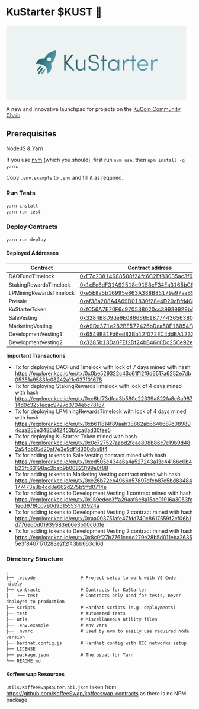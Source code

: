 # KuStarter $KUST 🚀
[<img src="logo.png" alt="KuStarter" height="200px">](http://kustarter.com)
  

A new and innovative launchpad for projects on the [KuCoin Community Chain](kcc.io).

## Prerequisites

NodeJS & Yarn.  

If you use [nvm](https://github.com/nvm-sh/nvm) (which you should), first run `nvm use`, then `npm install -g yarn`.  

Copy `.env.example` to `.env` and fill it as required.

### Run Tests

```
yarn install
yarn run test
```

### Deploy Contracts

```
yarn run deploy
```

#### Deployed Addresses

| Contract                   | Contract address |
|----------------------------|------------------|
| DAOFundTimelock            | [0xE7c23814688588f24fc6C2EfB3035ac3f063f428](https://explorer.kcc.io/en/address/0xE7c23814688588f24fc6C2EfB3035ac3f063f428) |
| StakingRewardsTimelock     | [0x1cEc6dF31A92518c9158cF34Ea3165bC833F9aef](https://explorer.kcc.io/en/address/0x1cEc6dF31A92518c9158cF34Ea3165bC833F9aef) |
| LPMiningRewardsTimelock    | [0xe5E8a5b16995e863A388B85179a97aaB555eeEB8](https://explorer.kcc.io/en/address/0xe5E8a5b16995e863A388B85179a97aaB555eeEB8) |
| Presale                    | [0xaf38a208A4A69D01830f28e4D20cBfd4CB348874](https://explorer.kcc.io/en/address/0xaf38a208A4A69D01830f28e4D20cBfd4CB348874) |
| KuStarterToken             | [0xfC56A7E70F6c970538020cc39939929b4d393F1F](https://explorer.kcc.io/en/address/0xfC56A7E70F6c970538020cc39939929b4d393F1F) |
| SaleVesting                | [0x3284B8D9de9E086666E18774436563803A8eB092](https://explorer.kcc.io/en/address/0x3284B8D9de9E086666E18774436563803A8eB092) |
| MarketingVesting           | [0xA9Dd371e282BE572426bDca50F16854Fe41b2983](https://explorer.kcc.io/en/address/0xA9Dd371e282BE572426bDca50F16854Fe41b2983) |
| DevelopmentVesting1        | [0x6549B81Fd6ed83Bb12f072EC4ddBA1233f0d143b](https://explorer.kcc.io/en/address/0x6549B81Fd6ed83Bb12f072EC4ddBA1233f0d143b) |
| DevelopmentVesting2        | [0x3285b13Da0FEf2Df24bB46c0Dc25Ce92e453e226](https://explorer.kcc.io/en/address/0x3285b13Da0FEf2Df24bB46c0Dc25Ce92e453e226) |

**Important Transactions**:
 - Tx for deploying DAOFundTimelock with lock of 7 days mined with hash https://explorer.kcc.io/en/tx/0x0be529322c43c61f12f9d6517a6252e7db05351a9583fc08242a11e037f01678
 - Tx for deploying StakingRewardsTimelock with lock of 4 days mined with hash https://explorer.kcc.io/en/tx/0xc6bf73dfea3b580c22339a822fa8e6a98714d0c3251ecac9727d0704ebc78187
 - Tx for deploying LPMiningRewardsTimelock with lock of 4 days mined with hash https://explorer.kcc.io/en/tx/0xb611814f89aab38862ab6646687c089894caa258e3486d42453b5ca8ad30fee5
 - Tx for deploying KuStarter Token mined with hash https://explorer.kcc.io/en/tx/0x0c727527aabd2feae808b86c7e19b9d482a54bb05d20af7e3e9df1d300dbb8f4
 - Tx for adding tokens to Sale Vesting contract mined with hash https://explorer.kcc.io/en/tx/0xed505c434a6a4a527243a13c44166c0b4b23fc63198ac2bab9b00823199e0f88
 - Tx for adding tokens to Marketing Vesting contract mined with hash https://explorer.kcc.io/en/tx/0xe26b72eb4966d57897dfcb87e5bd83484177473a8b4cd8e662d275b5ffd0714e
 - Tx for adding tokens to Development Vesting 1 contract mined with hash https://explorer.kcc.io/en/tx/0x159edec3ffa29aaf6e8a15ae91916a3053fc1e6d979fcd790d95155534d3924a
 - Tx for adding tokens to Development Vesting 2 contract mined with hash https://explorer.kcc.io/en/tx/0xaa093751afe47fdd740c8617559f2cf06b1d776e60d01939983eb6e3b00c00fe
 - Tx for adding tokens to Development Vesting 2 contract mined with hash https://explorer.kcc.io/en/tx/0x8c9f27b2761ccdd279e28b5d011eba26355e3f8407170283e2f2f43bb663c16d

### Directory Structure

    .
    ├── .vscode                 # Project setup to work with VS Code nicely
    ├── contracts               # Contracts for KuStarter
    │   └── test                # Contracts only used for tests, never deployed to production
    ├── scripts                 # Hardhat scripts (e.g. deployments)
    ├── test                    # Automated tests
    ├── utls                    # Miscellaneous utility files
    ├── .env.example            # env vars
    ├── .nvmrc                  # used by nvm to easily use required node version
    ├── hardhat.config.js       # Hardhat config with KCC networks setup
    ├── LICENSE
    ├── package.json            # The usual for Yarn
    └── README.md

#### Koffeeswap Resources

`utils/KoffeeSwapRouter.abi.json` taken from https://github.com/KoffeeSwap/koffeeswap-contracts as there is no NPM package
